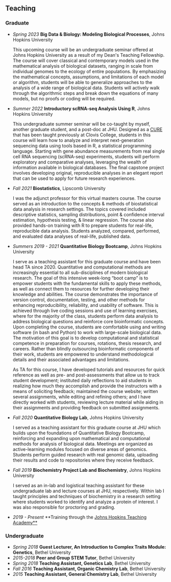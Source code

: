 ## Teaching

### Graduate

* *Spring 2023* **Big Data \& Biology: Modeling Biological Processes**, Johns Hopkins University

  This upcoming course will be an undergraduate seminar offered at Johns Hopkins University as a result of my Dean's Teaching Fellowship. The course will cover classical and contemporary models used in the mathematical analysis of biological datasets, ranging in scale from individual genomes to the ecology of entire populations. By emphasizing the mathematical concepts, assumptions, and limitations of each model or algorithm, students will be able to generalize approaches to the analysis of a wide range of biological data. Students will actively walk through the algorithmic steps and break down the equations of many models, but no proofs or coding will be required.

* *Summer 2022* **Introductory scRNA-seq Analysis Using R**, Johns Hopkins University

  This undergraduate summer seminar will be co-taught by myself, another graduate student, and a post-doc at JHU. Designed as a [CURE](https://serc.carleton.edu/curenet/whatis.html) that has been taught previously at Clovis College, students in this course will learn how to analyze and interpret next-generation sequencing data using tools based in R, a statistical programming language. Starting with gene abundance measurements from real single cell RNA sequencing (scRNA-seq) experiments, students will perform exploratory and comparative analyses, leveraging the wealth of information available in biological databases. The final capstone project involves developing original, reproducible analyses in an elegant report that can be used to apply for future research experiences.

* *Fall 2021* **Biostatistics**, Lipscomb University

  I was the adjunct professor for this virtual masters course. The course served as an introduction to the concepts \& methods of biostatistical data analysis in research settings. The topics covered included descriptive statistics, sampling distributions, point \& confidence interval estimation, hypothesis testing, \& linear regression. The course also provided hands-on training with R to prepare students for real-life, reproducible data analysis. Students analyzed, compared, performed, and evaluated data analyses of real-life, published data.

* *Summers 2019 - 2021* **Quantitative Biology Bootcamp**, Johns Hopkins University

  I serve as a teaching assistant for this graduate course and have been head TA since 2020. Quantitative and computational methods are increasingly essential to all sub-disciplines of modern biological research. The goal of this intensive week-long “boot camp” is to empower students with the fundamental skills to apply these methods, as well as connect them to resources for further developing their knowledge and abilities. The course demonstrates the importance of version control, documentation, testing, and other methods for enhancing reproducibility, reliability, and usability of software. This is achieved through live coding sessions and use of learning exercises, where for the majority of the class, students perform data analysis to address biological questions and reinforce core bioinformatic concepts. Upon completing the course, students are comfortable using and writing software (in bash and Python) to work with large-scale biological data. The motivation of this goal is to develop computational and statistical competence in preparation for courses, rotations, thesis research, and careers. Rather than blindly outsourcing bioinformatic components of their work, students are empowered to understand methodological details and their associated advantages and limitations.

  As TA for this course, I have developed tutorials and resources for quick reference as well as pre- and post-assessments that allow us to track student development; instituted daily reflections to aid students in realizing how much they accomplish and provide the instructors with a means of soliciting feedback; maintained the course website; written several assignments, while editing and refining others; and I have directly worked with students, reviewing lecture material while aiding in their assignments and providing feedback on submitted assignments.

* *Fall 2020* **Quantitative Biology Lab**, Johns Hopkins University

  I served as a teaching assistant for this graduate course at JHU which builds upon the foundations of Quantitative Biology Bootcamp, reinforcing and expanding upon mathematical and computational methods for analysis of biological data. Meetings are organized as active-learning modules focused on diverse areas of genomics. Students perform guided research with real genomic data, uploading their results and code to repositories where they receive feedback.

* *Fall 2019* **Biochemistry Project Lab and Biochemistry**, Johns Hopkins University

  I served as an in-lab and logistical teaching assistant for these undergraduate lab and lecture courses at JHU, respectively. Within lab I taught principles and techniques of biochemistry in a research setting where students worked to identify and analyze a protein of interest. I was also responsible for proctoring and grading.

* *2019 - Present* **Training through the [Johns Hopkins Teaching Academy**](https://cer.jhu.edu/teaching-academy)

### Undergraduate

* *Spring 2018* **Guest Lecturer, An Introduction to Complex Traits Module: Genetics**, Bethel University
* *2015-2018* **Peer and Group STEM Tutor**, Bethel University
* *Spring 2018* **Teaching Assistant, Genetics Lab**, Bethel University
* *Fall 2016* **Teaching Assistant, Organic Chemistry Lab**, Bethel University
* *2015* **Teaching Assistant, General Chemistry Lab**, Bethel University
